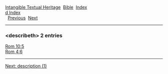 [Intangible Textual Heritage](../../index)  [Bible](../index) 
[Index](index)   
[d Index](_d_)  
  [Previous](c03042)  [Next](c03044) 

------------------------------------------------------------------------

### &lt;describeth&gt; 2 entries

[Rom 10:5](../kjv/rom010.htm#005)  
[Rom 4:6](../kjv/rom004.htm#006)  

------------------------------------------------------------------------

[Next: description (1)](c03044)

